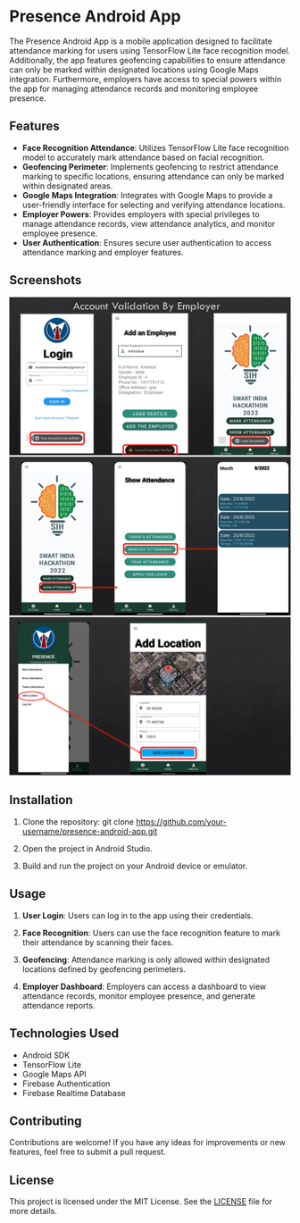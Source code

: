 # Presence Android App

The Presence Android App is a mobile application designed to facilitate attendance marking for users using TensorFlow Lite face recognition model. Additionally, the app features geofencing capabilities to ensure attendance can only be marked within designated locations using Google Maps integration. Furthermore, employers have access to special powers within the app for managing attendance records and monitoring employee presence.

## Features

- **Face Recognition Attendance**: Utilizes TensorFlow Lite face recognition model to accurately mark attendance based on facial recognition.
- **Geofencing Perimeter**: Implements geofencing to restrict attendance marking to specific locations, ensuring attendance can only be marked within designated areas.
- **Google Maps Integration**: Integrates with Google Maps to provide a user-friendly interface for selecting and verifying attendance locations.
- **Employer Powers**: Provides employers with special privileges to manage attendance records, view attendance analytics, and monitor employee presence.
- **User Authentication**: Ensures secure user authentication to access attendance marking and employer features.

## Screenshots

![Screenshot 1](/Images_Presense-1.0/05_Account_Verification.png)
![Screenshot 2](/Images_Presense-1.0/12_Show_Attendance.png)
![Screenshot 3](/Images_Presense-1.0/15_Add_Location.png)

## Installation

1. Clone the repository:
git clone https://github.com/your-username/presence-android-app.git

2. Open the project in Android Studio.

3. Build and run the project on your Android device or emulator.

## Usage

1. **User Login**: Users can log in to the app using their credentials.

2. **Face Recognition**: Users can use the face recognition feature to mark their attendance by scanning their faces.

3. **Geofencing**: Attendance marking is only allowed within designated locations defined by geofencing perimeters.

4. **Employer Dashboard**: Employers can access a dashboard to view attendance records, monitor employee presence, and generate attendance reports.

## Technologies Used

- Android SDK
- TensorFlow Lite
- Google Maps API
- Firebase Authentication
- Firebase Realtime Database

## Contributing

Contributions are welcome! If you have any ideas for improvements or new features, feel free to submit a pull request.

## License

This project is licensed under the MIT License. See the [LICENSE](LICENSE) file for more details.
